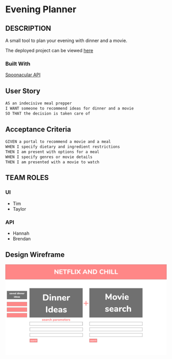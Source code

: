 # Evening Planner

## DESCRIPTION

A small tool to plan your evening with dinner and a movie.

The deployed project can be viewed [here](https://thetiiiim.github.io/evening-planner/)

### Built With

[Spoonacular API](https://spoonacular.com/food-api)

## User Story

```
AS an indecisive meal prepper
I WANT someone to recommend ideas for dinner and a movie
SO THAT the decision is taken care of
```

## Acceptance Criteria

```
GIVEN a portal to recommend a movie and a meal
WHEN I specify dietary and ingredient restrictions
THEN I am present with options for a meal
WHEN I specify genres or movie details
THEN I am presented with a movie to watch
```

## TEAM ROLES

### UI

* Tim
* Taylor

### API

* Hannah
* Brendan

## Design Wireframe

![design wireframe](./assets/images/design-wireframe.png)